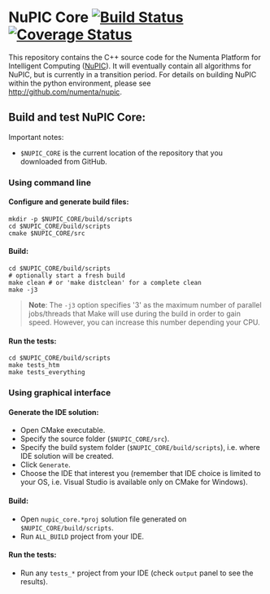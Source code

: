 # NuPIC Core [![Build Status](https://travis-ci.org/numenta/nupic.core.png?branch=master)](https://travis-ci.org/numenta/nupic.core) [![Coverage Status](https://coveralls.io/repos/numenta/nupic.core/badge.png?branch=master)](https://coveralls.io/r/numenta/nupic.core?branch=master)

This repository contains the C++ source code for the Numenta Platform for Intelligent Computing ([NuPIC](http://numenta.org/nupic.html)). It will eventually contain all algorithms for NuPIC, but is currently in a transition period. For details on building NuPIC within the python environment, please see http://github.com/numenta/nupic.

## Build and test NuPIC Core:

Important notes:
 * `$NUPIC_CORE` is the current location of the repository that you downloaded from GitHub.

### Using command line

#### Configure and generate build files:

    mkdir -p $NUPIC_CORE/build/scripts
    cd $NUPIC_CORE/build/scripts
    cmake $NUPIC_CORE/src

#### Build:

    cd $NUPIC_CORE/build/scripts
    # optionally start a fresh build
    make clean # or 'make distclean' for a complete clean
    make -j3
    
> **Note**: The `-j3` option specifies '3' as the maximum number of parallel jobs/threads that Make will use during the build in order to gain speed. However, you can increase this number depending your CPU.

#### Run the tests:

    cd $NUPIC_CORE/build/scripts
    make tests_htm 
    make tests_everything

### Using graphical interface

#### Generate the IDE solution:

 * Open CMake executable.
 * Specify the source folder (`$NUPIC_CORE/src`).
 * Specify the build system folder (`$NUPIC_CORE/build/scripts`), i.e. where IDE solution will be created.
 * Click `Generate`.
 * Choose the IDE that interest you (remember that IDE choice is limited to your OS, i.e. Visual Studio is available only on CMake for Windows).

#### Build:

 * Open `nupic_core.*proj` solution file generated on `$NUPIC_CORE/build/scripts`.
 * Run `ALL_BUILD` project from your IDE.

#### Run the tests:

 * Run any `tests_*` project from your IDE (check `output` panel to see the results).


